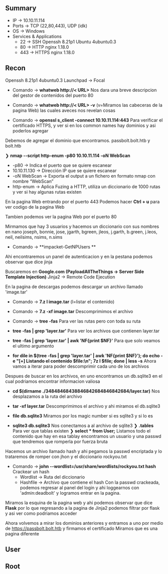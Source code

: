 ## Summary

- IP -> 10.10.11.114
- Ports -> TCP (22,80,443), UDP (idk)
- OS ->  Windows
- Services & Applications
    - 22 -> SSH Openssh 8.21p1 Ubuntu 4ubuntu0.3
    - 80 -> HTTP nginx 1.18.0
    - 443 -> HTTPS nginx 1.18.0

## Recon
Openssh 8.21p1 4ubuntu0.3 Launchpad -> Focal
- Comando -> **whatweb http://< URL>**  Nos dara una breve descripcion del gestor de contenidos del puerto 80
- Comando -> **whatweb http://< URL> -v**  (v=Miramos las cabeceras de la pagina Web) las cuales aveces nos revelan cosas

- Comando -> **openssl s_client -connect 10.10.11.114:443** Para verificar el certificado HTTPS, y ver si en los common names hay dominios y asi poderlos agregar 

Debemos de agregar el dominio que encontramos. passbolt.bolt.htb y bolt.htb

❯ **nmap --script http-enum -p80 10.10.11.114 -oN WebScan** 
-   -p80 -> Indica el puerto que se quiere escanear
-   10.10.11.130 -> Dirección IP que se quiere escanear
-   -oN WebScan -> Exporta el output a un fichero en formato nmap con nombre “WebScan”
-  http-enum -> Aplica Fuzing a HTTP, utiliza un diccionario de 1000 rutas y ver si hay algunas rutas existen

En la pagina Web entrando por el puerto 443 
Podemos hacer **Ctrl + u** para ver codigo de la pagina Web

Tambien podemos ver la pagina Web por el puerto 80 

Mirmamos que hay 3 usuarios y hacemos un diccionario con sus nombres en nano
joseph, bonnie, jose, jgarth, bgreen, jleos, j.garth, b.green, j.leos, neil, neilsims, nsims, n.sims

- Comando -> **impacket-GetNPUsers **

Ahi encontraremos un panel de autenticacion y en la pestana podemos observar que dice jinja

Buscaremos en **Google.com (PayloadAllTheThings -> Server Side Template Injection)**
Jinja2 -> Remote Code Ejecution 

En la pagina de descargas podemos descargar un archivo llamado 'image.tar'

- Comando -> **7.z l image.tar** (l=listar el contenido)
- Comando -> **7.z -xf image.tar** Descomprimimos el archivo 
- Comando -> **tree -fas** Para ver las rutas pero con toda su ruta 

- **tree -fas | grep 'layer.tar'** Para ver los archivos que contienen layer.tar
- **tree -fas | grep 'layer.tar' | awk 'NF{print $NF}'** Para que solo veamos el ultimo argumento 
- **for dile in $(tree -fas | grep 'layer.tar' | awk 'NF{print $NF}'); do echo -e "[+] Listando el contenido $file:\n"; 7z l $file; done | less -s** Ahora vamos a iterar para poder descomprimir cada uno de los archivos 

Despues de buscar en los archivos, en uno encontramos un db.sqlite3 en el cual podriamos encontrar informacion valiosa 
- **cd $(dirname ./34848468438846842684846842684/layer.tar)** Nos desplazamos a la ruta del archivo 
- **tar -xf layer.tar** Descomprimimos el archivo y ahi miramos el db.sqlite3 
- **file db.sqlite3** Miramos por los magic number si es sqlite3 y si lo es 

- **sqlite3 db.sqlite3** Nos conectamos a al archivo de sqlite3
	❯ **.tables** Para ver que tablas existen 
	❯ **select * from User;** Listamos todo el contenido que hay en esa tablay encontramos un usuario y una passwd que tendremos que romperla por fuerza bruta 

Hacemos un archivo llamado hash y ahi pegamos la passwd encriptada y lo trataremos de romper con jhon y el diccionario rockyou.txt
- Comando -> **john --wordlist=/usr/share/wordlists/rockyou.txt hash** Crackear un hash
	- Wordlist -> Ruta del diccionario 
	- Hashfile -> Archivo que contiene el hash
Con la passwd crackeada, podemos regresar al panel del login y ahi loggearnos con 'admin:deadbolt' y logramos entrar en la pagina.

Miramos la esquina de la pagina web y ahi podemos observar que dice **Flask** por lo que regresando a la pagina de Jinja2 podemos filtrar por flask y asi ver como podriamos acceder 

Ahora volvemos a mirar los dominios anteriores y entramos a uno por medio de https://passbolt.bolt.htb y firmamos el certificado 
Miramos que es una pagina diferente 



## User


## Root